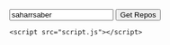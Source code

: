 <!DOCTYPE html>
<html lang="en"> 
  <head>
    <meta charset="UTF-8" />
    <meta name="viewport" content="width=device-width, initial-scale=1.0" />
    <title>GitHub Repos</title>
    <link rel="stylesheet" href="style.css" />
  </head>
  <body>
    <div class="repos-container">
      <div class="get-repos">
        <input type="text" placeholder="Github Username" value="saharrsaber" />
        <button class="get-button">Get Repos</button>
      </div>
      <div class="user_data hidden"></div>
      <div class="show-data hidden"></div>
      <div class="error hidden"></div>
    </div>

    <script src="script.js"></script>

  </body>
</html>
